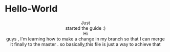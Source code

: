 # Hello-World

<header> Just <header/> 
  <body> started <body/>
  the 
    guide :)

<header>Hi <header/> 
  guys , I'm learning how to make a change in my branch 
so 
  that I can merge it finally to the master .
so 
  basically,this file is just a way to achieve that

